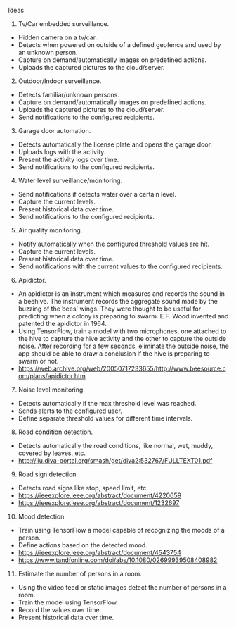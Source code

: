 Ideas
1. Tv/Car embedded surveillance.
 - Hidden camera on a tv/car.
 - Detects when powered on outside of a defined geofence and used by an unknown person.
 - Capture on demand/automatically images on predefined actions.
 - Uploads the captured pictures to the cloud/server.
2. Outdoor/Indoor surveillance.
 - Detects familiar/unknown persons.
 - Capture on demand/automatically images on predefined actions.
 - Uploads the captured pictures to the cloud/server.
 - Send notifications to the configured recipients.
3. Garage door automation.
 - Detects automatically the license plate and opens the garage door.
 - Uploads logs with the activity.
 - Present the activity logs over time.
 - Send notifications to the configured recipients.
4. Water level surveillance/monitoring.
 - Send notifications if detects water over a certain level.
 - Capture the current levels.
 - Present historical data over time.
 - Send notifications to the configured recipients.
5. Air quality monitoring.
 - Notify automatically when the configured threshold values are hit.
 - Capture the current levels.
 - Present historical data over time.
 - Send notifications with the current values to the configured recipients.
6. Apidictor.
 - An apidictor is an instrument which measures and records the sound in a beehive. The instrument records the aggregate sound made by the buzzing of the bees' wings. They were thought to be useful for predicting when a colony is preparing to swarm. E.F. Wood invented and patented the apidictor in 1964.
 - Using TensorFlow, train a model with two microphones, one attached to the hive to capture the hive activity and the other to capture the outside noise. After recording for a few seconds, eliminate the outside noise, the app should be able to draw a conclusion if the hive is preparing to swarm or not.
 - https://web.archive.org/web/20050717233655/http://www.beesource.com/plans/apidictor.htm
7. Noise level monitoring.
 - Detects automatically if the max threshold level was reached.
 - Sends alerts to the configured user.
 - Define separate threshold values for different time intervals.
8. Road condition detection.
 - Detects automatically the road conditions, like normal, wet, muddy, covered by leaves, etc.
 - http://liu.diva-portal.org/smash/get/diva2:532767/FULLTEXT01.pdf
9. Road sign detection.
 - Detects road signs like stop, speed limit, etc.
 - https://ieeexplore.ieee.org/abstract/document/4220659
 - https://ieeexplore.ieee.org/abstract/document/1232697
10. Mood detection.
 - Train using TensorFlow a model capable of recognizing the moods of a person.
 - Define actions based on the detected mood.
 - https://ieeexplore.ieee.org/abstract/document/4543754
 - https://www.tandfonline.com/doi/abs/10.1080/02699939508408982
11. Estimate the number of persons in a room.
 - Using the video feed or static images detect the number of persons in a room.
 - Train the model using TensorFlow.
 - Record the values over time.
 - Present historical data over time.

